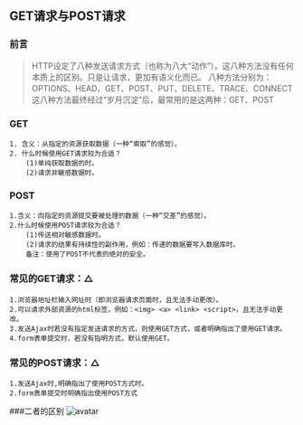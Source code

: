 ## GET请求与POST请求

### 前言
> HTTP设定了八种发送请求方式（也称为八大“动作”）。这八种方法没有任何本质上的区别。只是让请求，更加有语义化而已。
八种方法分别为：OPTIONS、HEAD、GET、POST、PUT、DELETE、TRACE、CONNECT
这八种方法最终经过“岁月沉淀”后，最常用的是这两种：GET、POST

### GET
    1. 含义：从指定的资源获取数据（一种“索取”的感觉）。
    2. 什么时候使用GET请求较为合适？
        (1)单纯获取数据的时。
        (2)请求非敏感数据时。

### POST
    1.含义：向指定的资源提交要被处理的数据（一种“交差”的感觉）。
    2.什么时候使用POST请求较为合适？
        (1)传送相对敏感数据时。
        (2)请求的结果有持续性的副作用，例如：传递的数据要写入数据库时。
        备注：使用了POST不代表的绝对的安全。
        
### 常见的GET请求：△
    1.浏览器地址栏输入网址时（即浏览器请求页面时，且无法手动更改）。
    2.可以请求外部资源的html标签，例如：<img> <a> <link> <script>，且无法手动更改。
    3.发送Ajax时若没有指定发送请求的方式，则使用GET方式，或者明确指出了使用GET请求。
    4.form表单提交时，若没有指明方式，默认使用GET。
    
### 常见的POST请求：△
    1.发送Ajax时,明确指出了使用POST方式时。
    2.form表单提交时明确指出使用POST方式
    
###二者的区别
![avatar](2.GET与POST对比.png)
    
